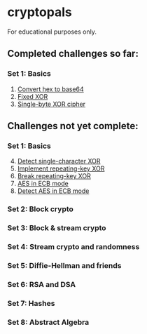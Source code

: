 # cryptopals

For educational purposes only.

## Completed challenges so far:
### Set 1: Basics
1. [Convert hex to base64](./set1/hextob64.py)
2. [Fixed XOR](./set1/fixedxor.py)
3. [Single-byte XOR cipher](./set1/singlebytexor.py)

## Challenges not yet complete:
### Set 1: Basics
4. [Detect single-character XOR]()
5. [Implement repeating-key XOR]()
6. [Break repeating-key XOR]()
7. [AES in ECB mode]()
8. [Detect AES in ECB mode]()
### Set 2: Block crypto
### Set 3: Block & stream crypto
### Set 4: Stream crypto and randomness
### Set 5: Diffie-Hellman and friends
### Set 6: RSA and DSA
### Set 7: Hashes
### Set 8: Abstract Algebra
